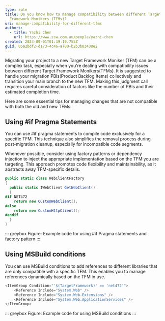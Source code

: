```yaml
---
type: rule
title: Do you know how to manage compatibility between different Target
  Framework Monikers (TFMs)?
uri: manage-compatibility-for-different-tfms
authors:
  - title: Yazhi Chen
    url: https://www.ssw.com.au/people/yazhi-chen
created: 2023-09-01T01:39:10.755Z
guid: 05a2bdf2-d173-4c46-a700-b2b3b83408e2
---
```

Migrating your project to a new Target Framework Moniker (TFM) can be a complex task, especially when you're dealing with compatibility issues between different Target Framework Monikers(TFMs). It is suggested to handle your migration PBIs(Product Backlog Items) collectively and transition your main branch to the new TFM. Making this judgment call requires careful consideration of factors like the number of PBIs and their estimated completion time.

Here are some essential tips for managing changes that are not compatible with both the old and new TFMs:
            
<!--endintro-->

## Using #if Pragma Statements

You can use #if pragma statements to compile code exclusively for a specific TFM. This technique also simplifies the removal process during post-migration cleanup, especially for incompatible code segments.

Whenever possible, consider using factory patterns or dependency injection to inject the appropriate implementation based on the TFM you are targeting. This approach promotes code flexibility and maintainability, as it abstracts away TFM-specific details.

```cs
public static class WebClientFactory
{
  public static IWebClient GetWebClient()
  {
#if NET472
    return new CustomWebClient();
#else
    return new CustomHttpClient();
#endif
  }
}
```
::: greybox
Figure: Example code for using #if Pragma statements and factory pattern
:::


## Using MSBuild conditions

You can use MSBuild conditions to add references to different libraries that are only compatible with a specific TFM. This enables you to manage references dynamically based on the TFM in use.

```cs
<ItemGroup Condition="'$(TargetFramework)' == 'net472'">
    <Reference Include="System.Web" />
    <Reference Include="System.Web.Extensions" />
    <Reference Include="System.Web.ApplicationServices" />
</ItemGroup>
```
::: greybox
Figure: Example code for using MSBuild conditions
:::
